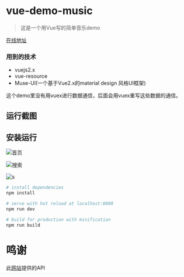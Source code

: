 # vue-demo-music

> 这是一个用Vue写的简单音乐demo

[在线地址](http://vuetest-001-site1.btempurl.com/)

### 用到的技术
- vuejs2.x
- vue-resource
- Muse-UI(一个基于Vue2.x的material design 风格UI框架)

这个demo里没有用vuex进行数据通信，后面会用vuex重写这些数据的通信。

## 运行截图



## 安装运行

![首页](http://o8rhu247b.bkt.clouddn.com/home.png)

![搜索](http://o8rhu247b.bkt.clouddn.com/search.png)

![s](http://o8rhu247b.bkt.clouddn.com/detail.gif)

``` bash
# install dependencies
npm install

# serve with hot reload at localhost:8080
npm run dev

# build for production with minification
npm run build

```
# 鸣谢

此[网站](https://api.imjad.cn/)提供的API


